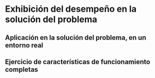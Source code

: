 # Exhibición del desempeño en la solución del problema
## Aplicación en la solución del problema, en un entorno real
## Ejercicio de características de funcionamiento completas
